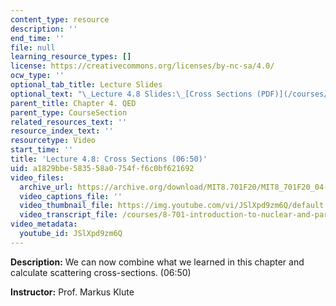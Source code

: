 ```yaml
---
content_type: resource
description: ''
end_time: ''
file: null
learning_resource_types: []
license: https://creativecommons.org/licenses/by-nc-sa/4.0/
ocw_type: ''
optional_tab_title: Lecture Slides
optional_text: "\_Lecture 4.8 Slides:\_[Cross Sections (PDF)](/courses/8-701-introduction-to-nuclear-and-particle-physics-fall-2020/resources/mit8_701f20_lec4-8)"
parent_title: Chapter 4. QED
parent_type: CourseSection
related_resources_text: ''
resource_index_text: ''
resourcetype: Video
start_time: ''
title: 'Lecture 4.8: Cross Sections (06:50)'
uid: a1829bbe-5835-58a0-754f-f6c0bf621692
video_files:
  archive_url: https://archive.org/download/MIT8.701F20/MIT8_701F20_04-08_CrossSections_300k.mp4
  video_captions_file: ''
  video_thumbnail_file: https://img.youtube.com/vi/JSlXpd9zm6Q/default.jpg
  video_transcript_file: /courses/8-701-introduction-to-nuclear-and-particle-physics-fall-2020/c06ba71181575736d3cea613ca626691_JSlXpd9zm6Q.pdf
video_metadata:
  youtube_id: JSlXpd9zm6Q
---
```


**Description:** We can now combine what we learned in this chapter and calculate scattering cross-sections. (06:50)

**Instructor:** Prof. Markus Klute

